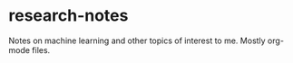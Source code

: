research-notes
==============

Notes on machine learning and other topics of interest to me. Mostly org-mode files.